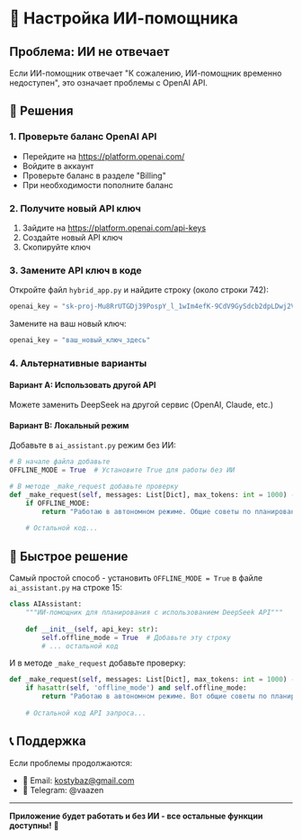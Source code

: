 # 🤖 Настройка ИИ-помощника

## Проблема: ИИ не отвечает

Если ИИ-помощник отвечает "К сожалению, ИИ-помощник временно недоступен", это означает проблемы с OpenAI API.

## 🔧 Решения

### 1. Проверьте баланс OpenAI API
- Перейдите на https://platform.openai.com/
- Войдите в аккаунт
- Проверьте баланс в разделе "Billing"
- При необходимости пополните баланс

### 2. Получите новый API ключ
1. Зайдите на https://platform.openai.com/api-keys
2. Создайте новый API ключ
3. Скопируйте ключ

### 3. Замените API ключ в коде
Откройте файл `hybrid_app.py` и найдите строку (около строки 742):
```python
openai_key = "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"
```

Замените на ваш новый ключ:
```python
openai_key = "ваш_новый_ключ_здесь"
```

### 4. Альтернативные варианты

#### Вариант A: Использовать другой API
Можете заменить DeepSeek на другой сервис (OpenAI, Claude, etc.)

#### Вариант B: Локальный режим
Добавьте в `ai_assistant.py` режим без ИИ:
```python
# В начале файла добавьте
OFFLINE_MODE = True  # Установите True для работы без ИИ

# В методе _make_request добавьте проверку
def _make_request(self, messages: List[Dict], max_tokens: int = 1000) -> Optional[str]:
    if OFFLINE_MODE:
        return "Работаю в автономном режиме. Общие советы по планированию: используйте технику Помодоро, планируйте не более 3-5 задач в день, делайте регулярные перерывы."
    
    # Остальной код...
```

## 🚀 Быстрое решение

Самый простой способ - установить `OFFLINE_MODE = True` в файле `ai_assistant.py` на строке 15:

```python
class AIAssistant:
    """ИИ-помощник для планирования с использованием DeepSeek API"""
    
    def __init__(self, api_key: str):
        self.offline_mode = True  # Добавьте эту строку
        # ... остальной код
```

И в методе `_make_request` добавьте проверку:
```python
def _make_request(self, messages: List[Dict], max_tokens: int = 1000) -> Optional[str]:
    if hasattr(self, 'offline_mode') and self.offline_mode:
        return "Работаю в автономном режиме. Вот общие советы по планированию..."
    
    # Остальной код API запроса...
```

## 📞 Поддержка

Если проблемы продолжаются:
- 📧 Email: kostybaz@gmail.com
- 💬 Telegram: @vaazen

---

**Приложение будет работать и без ИИ - все остальные функции доступны!** 🎯
